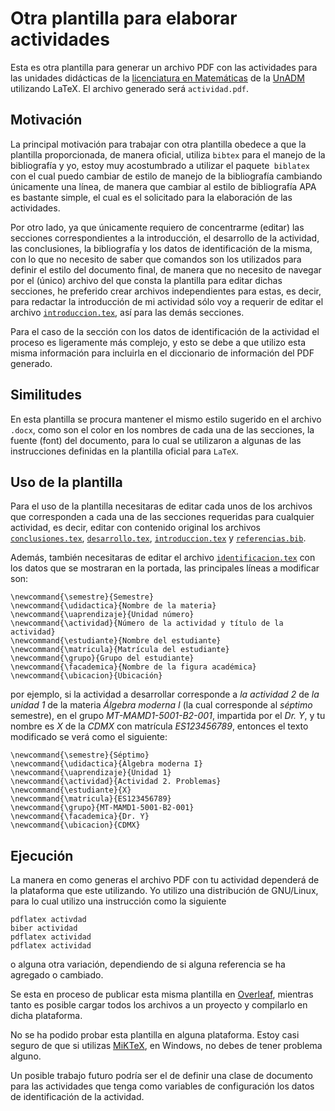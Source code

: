 # Otra plantilla para elaborar actividades

Esta es otra plantilla para generar un archivo PDF con las actividades para las unidades didácticas de la [licenciatura en Matemáticas](https://www.unadmexico.mx/division-de-ciencias-exactas-ingenieria-y-tecnologia/matematicas) de la [UnADM](https://unadmexico.mx) utilizando LaTeX. El archivo generado será `actividad.pdf`.

## Motivación

La principal motivación para trabajar con otra plantilla obedece a que la plantilla proporcionada, de manera oficial, utiliza `bibtex` para el manejo de la bibliografía y yo, estoy muy acostumbrado a utilizar el paquete` biblatex` con el cual puedo cambiar de estilo de manejo de la bibliografía cambiando únicamente una línea, de manera que cambiar al estilo de bibliografía APA es bastante simple, el cual es el solicitado para la elaboración de las actividades.

Por otro lado, ya que únicamente requiero de concentrarme (editar) las secciones correspondientes a la introducción, el desarrollo de la actividad, las conclusiones, la bibliografía y los datos de identificación de la misma, con lo que no necesito de saber que comandos son los utilizados para definir el estilo del documento final, de manera que no necesito de navegar por el (único) archivo del que consta la plantilla para editar dichas secciones, he preferido crear archivos independientes para estas, es decir, para redactar la introducción de mi actividad sólo voy a requerir de editar el archivo [`introduccion.tex`](introduccion.tex), así para las demás secciones.

Para el caso de la sección con los datos de identificación de la actividad el proceso es ligeramente más complejo, y esto se debe a que utilizo esta misma información para incluirla en el diccionario de información del PDF generado.

## Similitudes

En esta plantilla se procura mantener el mismo estilo sugerido en el archivo `.docx`, como son el color en los nombres de cada una de las secciones, la fuente (font) del documento, para lo cual se utilizaron a algunas de las instrucciones definidas en la plantilla oficial para `LaTeX`.

## Uso de la plantilla

Para el uso de la plantilla necesitaras de editar cada unos de los archivos que corresponden a cada una de las secciones requeridas para cualquier actividad, es decir, editar con contenido original los archivos [`conclusiones.tex`](conclusiones.tex), [`desarrollo.tex`](desarrollo.tex), [`introduccion.tex`](introduccion.tex) y [`referencias.bib`](referencias.bib).

Además, también necesitaras de editar el archivo [`identificacion.tex`](identificacion.tex) con los datos que se mostraran en la portada, las principales líneas a modificar son:
```
\newcommand{\semestre}{Semestre}
\newcommand{\udidactica}{Nombre de la materia}
\newcommand{\uaprendizaje}{Unidad número}
\newcommand{\actividad}{Número de la actividad y título de la actividad}
\newcommand{\estudiante}{Nombre del estudiante}
\newcommand{\matricula}{Matrícula del estudiante}
\newcommand{\grupo}{Grupo del estudiante}
\newcommand{\facademica}{Nombre de la figura académica}
\newcommand{\ubicacion}{Ubicación}
```
por ejemplo, si la actividad a desarrollar corresponde a _la actividad 2_ de _la unidad 1_ de la materia _Álgebra moderna I_ (la cual corresponde al _séptimo_ semestre), en el grupo _MT-MAMD1-5001-B2-001_, impartida por el _Dr. Y_, y tu nombre es _X_ de la _CDMX_ con matrícula _ES123456789_, entonces el texto modificado se verá como el siguiente:
```
\newcommand{\semestre}{Séptimo}
\newcommand{\udidactica}{Álgebra moderna I}
\newcommand{\uaprendizaje}{Unidad 1}
\newcommand{\actividad}{Actividad 2. Problemas}
\newcommand{\estudiante}{X}
\newcommand{\matricula}{ES123456789}
\newcommand{\grupo}{MT-MAMD1-5001-B2-001}
\newcommand{\facademica}{Dr. Y}
\newcommand{\ubicacion}{CDMX}
```

## Ejecución

La manera en como generas el archivo PDF con tu actividad dependerá de la plataforma que este utilizando. Yo utilizo una distribución de GNU/Linux, para lo cual utilizo una instrucción como la siguiente
```
pdflatex activdad
biber actividad
pdflatex actividad
pdflatex actividad
```
o alguna otra variación, dependiendo de si alguna referencia se ha agregado o cambiado.

Se esta en proceso de publicar esta misma plantilla en [Overleaf](https://overleaf.com/), mientras tanto es posible cargar todos los archivos a un proyecto y compilarlo en dicha plataforma.

No se ha podido probar esta plantilla en alguna plataforma. Estoy casi seguro de que si utilizas [MiKTeX](https://miktex.org/), en Windows, no debes de tener problema alguno.

Un posible trabajo futuro podría ser el de definir una clase de documento para las actividades que tenga como variables de configuración los datos de identificación de la actividad.

